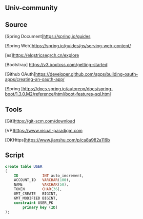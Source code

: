 ## Univ-community

## Source
[Spring Document]https://spring.io/guides

[Spring Web]https://spring.io/guides/gs/serving-web-content/

[es]https://elqstricseqrch.cn/explore

[Bootstrap] https://v3.bootcss.com/getting-started

[Github OAuth]https://developer.github.com/apps/building-oauth-apps/creating-an-oauth-app/

[Spring ]https://docs.spring.io/autorepo/docs/spring-boot/1.3.0.M2/reference/html/boot-features-sql.html

## Tools
[Git]https://git-scm.com/download

[VP]https://www.visual-paradigm.com

[OKHttps]https://www.jianshu.com/p/ca8a982a116b

## Script
```sql
create table USER
(
    ID           INT auto_increment,
    ACCOUNT_ID   VARCHAR(100),
    NAME         VARCHAR(50),
    TOKEN        CHAR(36),
    GMT_CREATE   BIGINT,
    GMT_MODIFIED BIGINT,
    constraint USER_PK
        primary key (ID)
);


```
